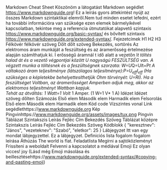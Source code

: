 Markdown Cheat Sheet
Köszönöm a látogatást Markdown segédlet https://www.markdownguide.org!
Ez a leírás gyors áttekintést nyújt az összes Markdown szintaktikai elemről.Nem tud minden esetet lefedni, ezért ha további információra van szüksége ezen elemek bármelyikével kapcsolatban, tekintse meg a referencia útmutatókat alapvető szintaxis https://www.markdownguide.org/basic-syntax/ és bővített szintaxis https://www.markdownguide.org/extended-syntax/.
Fejezetcímek
H1
H2
H3
Félkövér
félkövér szöveg
Dőlt
dőlt szöveg
Bekezdés, sortörés
Az elektromos áram munkáját a feszültség és az áramerősség értelmezése alapján számíthatjuk ki. I erősségű áramnál t idő alatt a vezetőn I*t töltés halad át és a vezető végpontjai között U nagyságú FESZÜLTSÉG van. A végzett munka a töltésnek és a feszültségnek szorzata: W=U*Q=U*I*t=P*t
A váltakozó áram teljesítménye (látszólagos teljesítménye):P=U<sub>eff</sub>*I<sub>eff</sub> (Ha szükséges a képletekbe behelyettesíthetjük Ohm törvényét: U=R*I). Ha a feszültséget Voltban, az áramerősséget Amperben adjuk meg, akkor az elektromos teljesítményt Wattban kapjuk.  
Tehát az átváltás: 1 Watt=1 Volt* 1 Amper. (1 W=1 V* 1 A)
Idézet
Idézet szöveg dőlten
Számozás
Első elem
Második elem
Harmadik elem
Felsorolás
Első elem
Második elem
Harmadik elem
Kód
code
Vízszintes vonal
Link
segédlethttps://www.markdownguide.org
Kép
Pingvinhttps://www.markdownguide.org/assets/images/tux.png Pingvin
Táblázat
Szintakszis Leírás
Fejléc Cím
Bekezdés Szöveg
Táblázat középre
Szintakszis Leírás
Fejléc Cím
Bekezdés Szöveg
Kódblokk
{
  "keresztnev": "János",
  "vezeteknev": "Szabó",
  "eletkor": 25
}
Lábjegyzet
Itt van egy mondat lábjegyzettel.
Ez a lábjegyzet.
Definiciós lista
fogalom
fogalom leírása
Áthúzás
The world is flat.
Feladatlista
Megírni a sajtóközleményt
Frissíteni a weboldalt
Felvenni a kapcsolatot a médiával
Emoji
Ez olyan vicces! joy
(Lásd még Emoji másolása és beillesztésehttps://www.markdownguide.org/extended-syntax/#copying-and-pasting-emoji)
